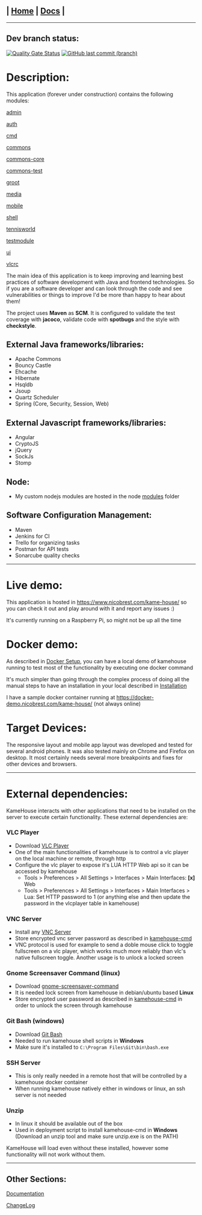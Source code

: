 | [Home](/README.md) | [Docs](/docs/README.md) |
---------------------------------------------------------------

*********************

## Dev branch status:

[![Quality Gate Status](https://sonarcloud.io/api/project_badges/measure?branch=dev&project=nbrest_kamehouse&metric=alert_status)](https://sonarcloud.io/dashboard?id=nbrest_kamehouse&branch=dev)
[![GitHub last commit (branch)](https://img.shields.io/github/last-commit/nbrest/kamehouse/dev)](https://github.com/nbrest/kamehouse/tree/dev)

# Description:

This application (forever under construction) contains the following modules: 

[admin](/kamehouse-admin/README.md)

[auth](/kamehouse-auth/README.md)

[cmd](/kamehouse-cmd/README.md)

[commons](/kamehouse-commons/README.md)

[commons-core](/kamehouse-commons-core/README.md)

[commons-test](/kamehouse-commons-test/README.md)

[groot](/kamehouse-groot/README.md)

[media](/kamehouse-media/README.md)

[mobile](/kamehouse-mobile/README.md)

[shell](/kamehouse-shell/README.md)

[tennisworld](/kamehouse-tennisworld/README.md)

[testmodule](/kamehouse-testmodule/README.md)

[ui](/kamehouse-ui/README.md)

[vlcrc](/kamehouse-vlcrc/README.md)

The main idea of this application is to keep improving and learning best practices of software
 development with Java and frontend technologies. 
 So if you are a software developer and can look through the code and see vulnerabilities or
  things to improve I'd be more than happy to hear about them!

The project uses **Maven** as **SCM**. It is configured to validate the test coverage with **jacoco**, validate code with **spotbugs** and the style with **checkstyle**.

## External Java frameworks/libraries:

* Apache Commons
* Bouncy Castle
* Ehcache
* Hibernate
* Hsqldb
* Jsoup
* Quartz Scheduler
* Spring (Core, Security, Session, Web)

## External Javascript frameworks/libraries:

* Angular
* CryptoJS
* jQuery
* SockJs
* Stomp

## Node:

- My custom nodejs modules are hosted in the node [modules](/node/modules/) folder

## Software Configuration Management:

* Maven 
* Jenkins for CI
* Trello for organizing tasks
* Postman for API tests
* Sonarcube quality checks

*********************

# Live demo:

This application is hosted in https://www.nicobrest.com/kame-house/ so you can check it out and play around with it and report any issues :) 

It's currently running on a Raspberry Pi, so might not be up all the time

# Docker demo:

As described in [Docker Setup](/docs/docker/docker-setup.md), you can have a local demo of kamehouse running to test most of the functionality by executing one docker command

It's much simpler than going through the complex process of doing all the manual steps to have an installation in your local described in [Installation](/docs/installation/installation.md)

I have a sample docker container running at https://docker-demo.nicobrest.com/kame-house/ (not always online)

# Target Devices:

The responsive layout and mobile app layout was developed and tested for several android phones. It was also tested mainly on Chrome and Firefox on desktop. It most certainly needs several more breakpoints and fixes for other devices and browsers.

*********************

# External dependencies:

KameHouse interacts with other applications that need to be installed on the server to execute certain functionality. These external dependencies are:

### VLC Player
- Download [VLC Player](https://www.videolan.org/) 
- One of the main functionalities of kamehouse is to control a vlc player on the local machine or remote, through http
- Configure the vlc player to expose it's LUA HTTP Web api so it can be accessed by kamehouse
    - Tools > Preferences > All Settings > Interfaces > Main Interfaces: **[x]** Web
    - Tools > Preferences > All Settings > Interfaces > Main Interfaces > Lua: Set HTTP password to 1 (or anything else and then update the password in the vlcplayer table in kamehouse)

### VNC Server 
- Install any [VNC Server](https://www.tightvnc.com/) 
- Store encrypted vnc server password as described in [kamehouse-cmd](/kamehouse-cmd/README.md)
- VNC protocol is used for example to send a doble mouse click to toggle fullscreen on a vlc player, which works much more reliably than vlc's native fullscreen toggle. Another usage is to unlock a locked screen

### Gnome Screensaver Command (linux)
- Download [gnome-screensaver-command](http://manpages.ubuntu.com/manpages/trusty/man1/gnome-screensaver-command.1.html)
- It is needed lock screen from kamehouse in debian/ubuntu based **Linux**
- Store encrypted user password as described in [kamehouse-cmd](/kamehouse-cmd/README.md) in order to unlock the screen through kamehouse

### Git Bash (windows)
- Download [Git Bash](https://www.git-scm.com/download/win) 
- Needed to run kamehouse shell scripts in **Windows**
- Make sure it's installed to `C:\Program Files\Git\bin\bash.exe`

### SSH Server
- This is only really needed in a remote host that will be controlled by a kamehouse docker container
- When running kamehouse natively either in windows or linux, an ssh server is not needed

### Unzip 
- In linux it should be available out of the box
- Used in deployment script to install kamehouse-cmd in **Windows** (Download an unzip tool and make sure unzip.exe is on the PATH)

KameHouse will load even without these installed, however some functionality will not work without them.

*********************

## Other Sections:

[Documentation](/docs/README.md)

[ChangeLog](/changelog.md)
